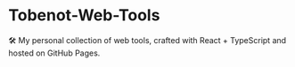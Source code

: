 # Tobenot-Web-Tools
🛠️ My personal collection of web tools, crafted with React + TypeScript and hosted on GitHub Pages.
